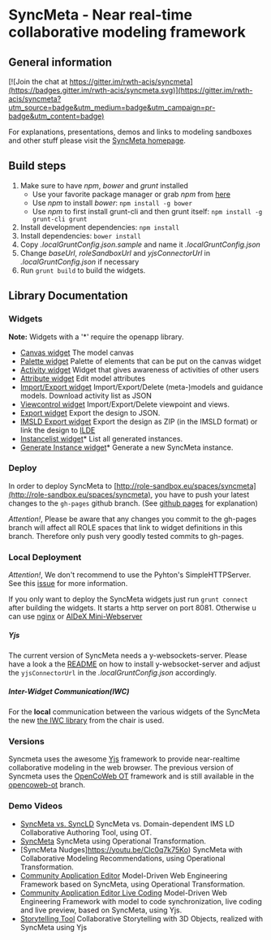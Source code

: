 # SyncMeta - Near real-time collaborative modeling framework
## General information

[![Join the chat at https://gitter.im/rwth-acis/syncmeta](https://badges.gitter.im/rwth-acis/syncmeta.svg)](https://gitter.im/rwth-acis/syncmeta?utm_source=badge&utm_medium=badge&utm_campaign=pr-badge&utm_content=badge)

For explanations, presentations, demos and links to modeling sandboxes and other stuff please visit the [SyncMeta homepage](http://dbis.rwth-aachen.de/cms/research/ACIS/SyncMeta). 

## Build steps
1. Make sure to have *npm*, *bower* and *grunt* installed
    * Use your favorite package manager or grab *npm* from [here](https://nodejs.org/en/)
    * Use *npm* to install *bower*: ```npm install -g bower```
    * Use *npm* to first install grunt-cli and then grunt itself: ```npm install -g grunt-cli grunt```
2. Install development dependencies: ```npm install```
3. Install dependencies: ```bower install```
4. Copy *.localGruntConfig.json.sample* and name it *.localGruntConfig.json*
5. Change *baseUrl*, *roleSandboxUrl* and *yjsConnectorUrl* in *.localGruntConfig.json* if necessary
6. Run ```grunt build``` to build the widgets.

## Library Documentation

### Widgets
__Note:__ Widgets with a '*' require the openapp library.
  * [Canvas widget](https://rwth-acis.github.io/syncmeta/syncmeta6/widget.xml) The model canvas
  * [Palette widget](https://rwth-acis.github.io/syncmeta/syncmeta6/palette.xml) Palette of elements that can be put on the canvas widget
  * [Activity widget](https://rwth-acis.github.io/syncmeta/syncmeta6/activity.xml) Widget that gives awareness of activities of other users
  * [Attribute widget](https://rwth-acis.github.io/syncmeta/syncmeta6/attribute.xml) Edit model attributes
  * [Import/Export widget](https://rwth-acis.github.io/syncmeta/syncmeta6/debug.xml) Import/Export/Delete (meta-)models and guidance models. Download activity list as JSON
  * [Viewcontrol widget](https://rwth-acis.github.io/syncmeta/syncmeta6/viewcontrol.xml) Import/Export/Delete viewpoint and views.
  * [Export widget](https://rwth-acis.github.io/syncmeta/syncmeta6/export.xml) Export the design to JSON.
  * [IMSLD Export widget](https://rwth-acis.github.io/syncmeta/syncmeta6/imsld_export.xml) Export the design as ZIP (in the IMSLD format) or link the design to [ILDE](http://ilde.upf.edu/)
  * [Instancelist widget](https://rwth-acis.github.io/syncmeta/syncmeta6/instances.xml)* List all generated instances.
  * [Generate Instance widget](https://rwth-acis.github.io/syncmeta/syncmeta6/generated_instances.xml)* Generate a new SyncMeta instance.
 
### Deploy

In order to deploy SyncMeta to [http://role-sandbox.eu/spaces/syncmeta](http://role-sandbox.eu/spaces/syncmeta), 
you have to push your latest changes to the `gh-pages` github branch. 
(See [github pages](https://pages.github.com/) for explanation)

_Attention!_, Please be aware that any changes you commit to the gh-pages branch will affect all ROLE spaces that link to widget definitions in this branch. Therefore only push very goodly tested commits to gh-pages.

### Local Deployment
_Attention!_, We don't recommend to use the Pyhton's SimpleHTTPServer. See this [issue](http://layers.dbis.rwth-aachen.de/jira/browse/SYNCMETA-23) for more information.

If you only want to deploy the SyncMeta widgets just run ```grunt connect``` after building the widgets. It starts a http server on port 8081. 
Otherwise u can use [nginx](http://nginx.org/en/download.html) or [AIDeX Mini-Webserver](http://www.aidex.de/software/webserver/)  

##### Yjs
The current version of SyncMeta needs a y-websockets-server. 
Please have a look a the [README](https://github.com/y-js/y-websockets-server) on how to install y-websocket-server and adjust the ```yjsConnectorUrl``` in the *.localGruntConfig.json* accordingly.

##### Inter-Widget Communication(IWC)
For the __local__ communication between the various widgets of the SyncMeta the new [the IWC library](https://github.com/rwth-acis/InterwidgetCommunication) from the chair is used.

### Versions
Syncmeta uses the awesome [Yjs](http://y-js.org/) framework to provide near-realtime collaborative modeling in the web browser.
The previous version of Syncmeta uses the [OpenCoWeb OT](https://github.com/opencoweb/coweb) framework and is still available in the [opencoweb-ot](https://github.com/rwth-acis/syncmeta/tree/opencoweb-ot) branch.

### Demo Videos
* [SyncMeta vs. SyncLD](https://youtu.be/owLa2jO3NJg) SyncMeta vs. Domain-dependent IMS LD Collaborative Authoring Tool, using OT.
* [SyncMeta](https://youtu.be/La8vw8OAauE) SyncMeta using Operational Transformation.
* [SyncMeta Nudges]https://youtu.be/Clc0q7k75Ko) SyncMeta with Collaborative Modeling Recommendations, using Operational Transformation.
* [Community Application Editor](https://youtu.be/Vuyj2e32ePk) Model-Driven Web Engineering Framework based on SyncMeta, using Operational Transformation.
* [Community Application Editor Live Coding](https://youtu.be/vxW6k_L0iOk) Model-Driven Web Engineering Framework with model to code synchronization, live coding and live preview, based on SyncMeta, using Yjs.
* [Storytelling Tool](https://youtu.be/enKijrMpYe0) Collaborative Storytelling with 3D Objects, realized with SyncMeta using Yjs

